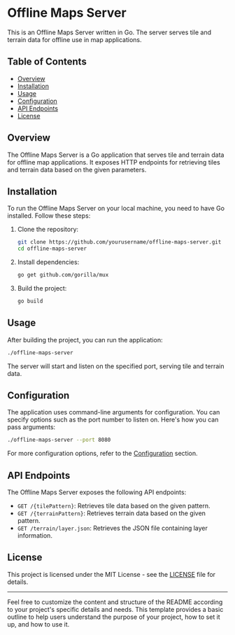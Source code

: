 # Offline Maps Server

This is an Offline Maps Server written in Go. The server serves tile and terrain data for offline use in map applications.

## Table of Contents

- [Overview](#overview)
- [Installation](#installation)
- [Usage](#usage)
- [Configuration](#configuration)
- [API Endpoints](#api-endpoints)
- [License](#license)

## Overview

The Offline Maps Server is a Go application that serves tile and terrain data for offline map applications. It exposes HTTP endpoints for retrieving tiles and terrain data based on the given parameters.

## Installation

To run the Offline Maps Server on your local machine, you need to have Go installed. Follow these steps:

1. Clone the repository:

   ```sh
   git clone https://github.com/yourusername/offline-maps-server.git
   cd offline-maps-server
   ```

2. Install dependencies:

   ```sh
   go get github.com/gorilla/mux
   ```

3. Build the project:

   ```sh
   go build
   ```

## Usage

After building the project, you can run the application:

```sh
./offline-maps-server
```

The server will start and listen on the specified port, serving tile and terrain data.

## Configuration

The application uses command-line arguments for configuration. You can specify options such as the port number to listen on. Here's how you can pass arguments:

```sh
./offline-maps-server --port 8080
```

For more configuration options, refer to the [Configuration](#configuration) section.

## API Endpoints

The Offline Maps Server exposes the following API endpoints:

- `GET /{tilePattern}`: Retrieves tile data based on the given pattern.
- `GET /{terrainPattern}`: Retrieves terrain data based on the given pattern.
- `GET /terrain/layer.json`: Retrieves the JSON file containing layer information.

## License

This project is licensed under the MIT License - see the [LICENSE](LICENSE) file for details.

---

Feel free to customize the content and structure of the README according to your project's specific details and needs. This template provides a basic outline to help users understand the purpose of your project, how to set it up, and how to use it.
